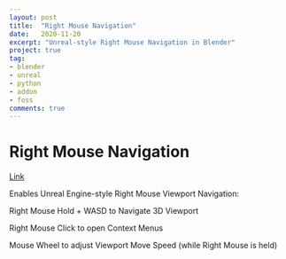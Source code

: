 ```yaml
---
layout: post
title:  "Right Mouse Navigation"
date:   2020-11-20
excerpt: "Unreal-style Right Mouse Navigation in Blender"
project: true
tag:
- blender 
- unreal
- python
- addon
- foss
comments: true
---
```

    
# Right Mouse Navigation

[Link](https://github.com/SpectralVectors/RightMouseNavigation)

Enables Unreal Engine-style Right Mouse Viewport Navigation:

Right Mouse Hold + WASD to Navigate 3D Viewport

Right Mouse Click to open Context Menus

Mouse Wheel to adjust Viewport Move Speed (while Right Mouse is held)


